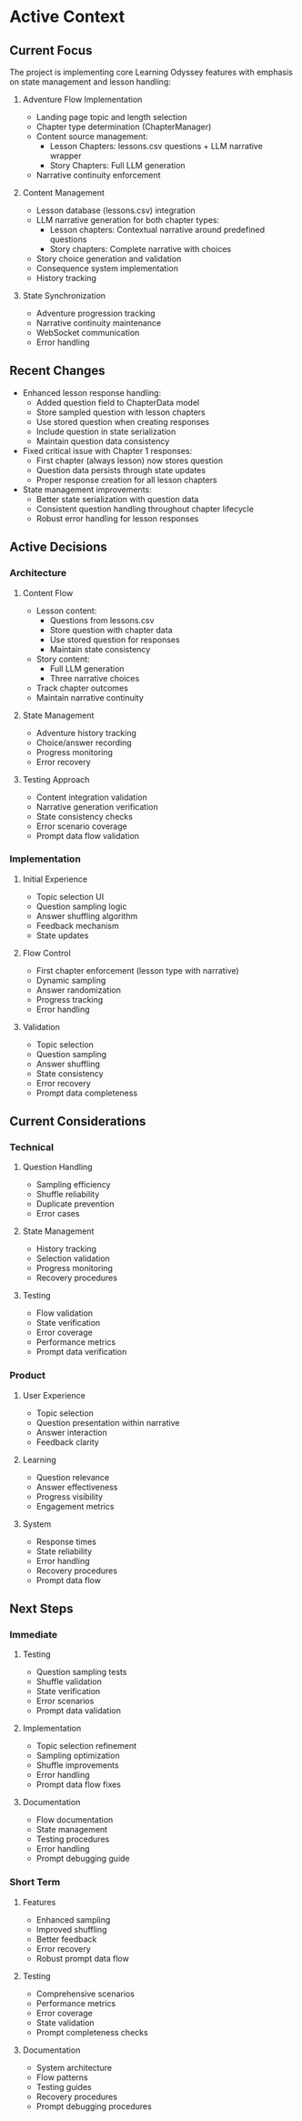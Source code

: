 # Active Context

## Current Focus
The project is implementing core Learning Odyssey features with emphasis on state management and lesson handling:

1. Adventure Flow Implementation
   - Landing page topic and length selection
   - Chapter type determination (ChapterManager)
   - Content source management:
     - Lesson Chapters: lessons.csv questions + LLM narrative wrapper
     - Story Chapters: Full LLM generation
   - Narrative continuity enforcement

2. Content Management
   - Lesson database (lessons.csv) integration
   - LLM narrative generation for both chapter types:
     - Lesson chapters: Contextual narrative around predefined questions
     - Story chapters: Complete narrative with choices
   - Story choice generation and validation
   - Consequence system implementation
   - History tracking

3. State Synchronization
   - Adventure progression tracking
   - Narrative continuity maintenance
   - WebSocket communication
   - Error handling

## Recent Changes
- Enhanced lesson response handling:
  * Added question field to ChapterData model
  * Store sampled question with lesson chapters
  * Use stored question when creating responses
  * Include question in state serialization
  * Maintain question data consistency
- Fixed critical issue with Chapter 1 responses:
  * First chapter (always lesson) now stores question
  * Question data persists through state updates
  * Proper response creation for all lesson chapters
- State management improvements:
  * Better state serialization with question data
  * Consistent question handling throughout chapter lifecycle
  * Robust error handling for lesson responses

## Active Decisions

### Architecture
1. Content Flow
   - Lesson content:
     * Questions from lessons.csv
     * Store question with chapter data
     * Use stored question for responses
     * Maintain state consistency
   - Story content:
     * Full LLM generation
     * Three narrative choices
   - Track chapter outcomes
   - Maintain narrative continuity

2. State Management
   - Adventure history tracking
   - Choice/answer recording
   - Progress monitoring
   - Error recovery

3. Testing Approach
   - Content integration validation
   - Narrative generation verification
   - State consistency checks
   - Error scenario coverage
   - Prompt data flow validation

### Implementation
1. Initial Experience
   - Topic selection UI
   - Question sampling logic
   - Answer shuffling algorithm
   - Feedback mechanism
   - State updates

2. Flow Control
   - First chapter enforcement (lesson type with narrative)
   - Dynamic sampling
   - Answer randomization
   - Progress tracking
   - Error handling

3. Validation
   - Topic selection
   - Question sampling
   - Answer shuffling
   - State consistency
   - Error recovery
   - Prompt data completeness

## Current Considerations

### Technical
1. Question Handling
   - Sampling efficiency
   - Shuffle reliability
   - Duplicate prevention
   - Error cases

2. State Management
   - History tracking
   - Selection validation
   - Progress monitoring
   - Recovery procedures

3. Testing
   - Flow validation
   - State verification
   - Error coverage
   - Performance metrics
   - Prompt data verification

### Product
1. User Experience
   - Topic selection
   - Question presentation within narrative
   - Answer interaction
   - Feedback clarity

2. Learning
   - Question relevance
   - Answer effectiveness
   - Progress visibility
   - Engagement metrics

3. System
   - Response times
   - State reliability
   - Error handling
   - Recovery procedures
   - Prompt data flow

## Next Steps

### Immediate
1. Testing
   - Question sampling tests
   - Shuffle validation
   - State verification
   - Error scenarios
   - Prompt data validation

2. Implementation
   - Topic selection refinement
   - Sampling optimization
   - Shuffle improvements
   - Error handling
   - Prompt data flow fixes

3. Documentation
   - Flow documentation
   - State management
   - Testing procedures
   - Error handling
   - Prompt debugging guide

### Short Term
1. Features
   - Enhanced sampling
   - Improved shuffling
   - Better feedback
   - Error recovery
   - Robust prompt data flow

2. Testing
   - Comprehensive scenarios
   - Performance metrics
   - Error coverage
   - State validation
   - Prompt completeness checks

3. Documentation
   - System architecture
   - Flow patterns
   - Testing guides
   - Recovery procedures
   - Prompt debugging procedures
